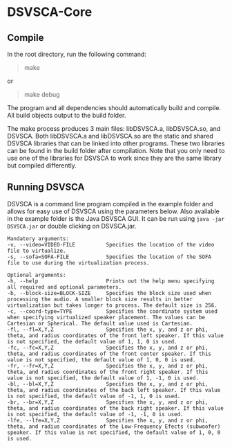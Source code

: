 # DSVSCA-Core

## Compile

In the root directory, run the following command:

> make

or

> make debug

The program and all dependencies should automatically build and compile. All build objects output to the build folder.

The make process produces 3 main files: libDSVSCA.a, libDSVSCA.so, and DSVSCA. Both libDSVSCA.a and libDSVSCA.so are the static and shared DSVSCA libraries that can be linked into other programs. These two libraries can be found in the build folder after compilation. Note that you only need to use one of the libraries for DSVSCA to work since they are the same library but compiled differently.

## Running DSVSCA

DSVSCA is a command line program compiled in the example folder and allows for easy use of DSVSCA using the parameters below. Also available in the example folder is the Java DSVSCA GUI. It can be run using ```java -jar DSVSCA.jar``` or double clicking on DSVSCA.jar.

```
Mandatory arguments:
-v, --video=VIDEO-FILE          Specifies the location of the video file to virtualize.
-s, --sofa=SOFA-FILE            Specifies the location of the SOFA file to use during the virtualization process.

Optional arguments:
-h, --help                      Prints out the help menu specifying all required and optional parameters.
-b, --block-size=BLOCK-SIZE     Specifies the block size used when processing the audio. A smaller block size results in better virtualization but takes longer to process. The default size is 256.
-c, --coord-type=TYPE           Specifies the coordinate system used when specifying virtualized speaker placement. The values can be Cartesian or Spherical. The default value used is Cartesian.
-fl, --fl=X,Y,Z                 Specifies the x, y, and z or phi, theta, and radius coordinates of the front left speaker. If this value is not specified, the default value of 1, 1, 0 is used.
-fc, --fc=X,Y,Z                 Specifies the x, y, and z or phi, theta, and radius coordinates of the front center speaker. If this value is not specified, the default value of 1, 0, 0 is used.
-fr, --fr=X,Y,Z                 Specifies the x, y, and z or phi, theta, and radius coordinates of the front right speaker. If this value is not specified, the default value of 1, -1, 0 is used.
-bl, --bl=X,Y,Z                 Specifies the x, y, and z or phi, theta, and radius coordinates of the back left speaker. If this value is not specified, the default value of -1, 1, 0 is used.
-br, --br=X,Y,Z                 Specifies the x, y, and z or phi, theta, and radius coordinates of the back right speaker. If this value is not specified, the default value of -1, -1, 0 is used.
-lfe, --lfe=X,Y,Z               Specifies the x, y, and z or phi, theta, and radius coordinates of the Low-Frequency Efects (subwoofer) speaker. If this value is not specified, the default value of 1, 0, 0 is used.
```

